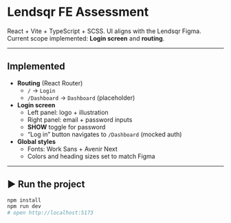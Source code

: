 # Lendsqr FE Assessment

React + Vite + TypeScript + SCSS. UI aligns with the Lendsqr Figma.  
Current scope implemented: **Login screen** and **routing**.

---

## Implemented

- **Routing** (React Router)
  - `/` → `Login`
  - `/Dashboard` → `Dashboard` (placeholder)
- **Login screen**
  - Left panel: logo + illustration
  - Right panel: email + password inputs
  - **SHOW** toggle for password
  - “Log in” button navigates to `/Dashboard` (mocked auth)
- **Global styles**
  - Fonts: Work Sans + Avenir Next
  - Colors and heading sizes set to match Figma

---


## ▶️ Run the project

```bash
npm install
npm run dev
# open http://localhost:5173

